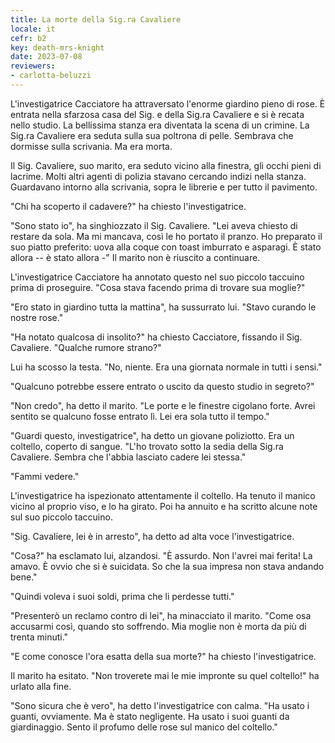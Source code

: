 ```yaml
---
title: La morte della Sig.ra Cavaliere
locale: it
cefr: b2
key: death-mrs-knight
date: 2023-07-08
reviewers:
- carlotta-beluzzi
---
```


L'investigatrice Cacciatore ha attraversato l'enorme giardino pieno di rose. È entrata nella sfarzosa casa del Sig. e della Sig.ra Cavaliere e si è recata nello studio. La bellissima stanza era diventata la scena di un crimine. La Sig.ra Cavaliere era seduta sulla sua poltrona di pelle. Sembrava che dormisse sulla scrivania. Ma era morta.

Il Sig. Cavaliere, suo marito, era seduto vicino alla finestra, gli occhi pieni di lacrime. Molti altri agenti di polizia stavano cercando indizi nella stanza. Guardavano intorno alla scrivania, sopra le librerie e per tutto il pavimento.

"Chi ha scoperto il cadavere?" ha chiesto l'investigatrice.

"Sono stato io", ha singhiozzato il Sig. Cavaliere. "Lei aveva chiesto di restare da sola. Ma mi mancava, così le ho portato il pranzo. Ho preparato il suo piatto preferito: uova alla coque con toast imburrato e asparagi. È stato allora -- è stato allora -" Il marito non è riuscito a continuare.

L'investigatrice Cacciatore ha annotato questo nel suo piccolo taccuino prima di proseguire. "Cosa stava facendo prima di trovare sua moglie?"

"Ero stato in giardino tutta la mattina", ha sussurrato lui. "Stavo curando le nostre rose."

"Ha notato qualcosa di insolito?" ha chiesto Cacciatore, fissando il Sig. Cavaliere. "Qualche rumore strano?"

Lui ha scosso la testa. "No, niente. Era una giornata normale in tutti i sensi."

"Qualcuno potrebbe essere entrato o uscito da questo studio in segreto?"

"Non credo", ha detto il marito. "Le porte e le finestre cigolano forte. Avrei sentito se qualcuno fosse entrato lì. Lei era sola tutto il tempo."

"Guardi questo, investigatrice", ha detto un giovane poliziotto. Era un coltello, coperto di sangue. "L'ho trovato sotto la sedia della Sig.ra Cavaliere. Sembra che l'abbia lasciato cadere lei stessa."

"Fammi vedere."

L'investigatrice ha ispezionato attentamente il coltello. Ha tenuto il manico vicino al proprio viso, e lo ha girato. Poi ha annuito e ha scritto alcune note sul suo piccolo taccuino.

"Sig. Cavaliere, lei è in arresto", ha detto ad alta voce l'investigatrice.

"Cosa?" ha esclamato lui, alzandosi. "È assurdo. Non l'avrei mai ferita! La amavo. È ovvio che si è suicidata. So che la sua impresa non stava andando bene."

"Quindi voleva i suoi soldi, prima che li perdesse tutti."

"Presenterò un reclamo contro di lei", ha minacciato il marito. "Come osa accusarmi così, quando sto soffrendo. Mia moglie non è morta da più di trenta minuti."

"E come conosce l'ora esatta della sua morte?" ha chiesto l'investigatrice.

Il marito ha esitato. "Non troverete mai le mie impronte su quel coltello!" ha urlato alla fine.

"Sono sicura che è vero", ha detto l'investigatrice con calma. "Ha usato i guanti, ovviamente. Ma è stato negligente. Ha usato i suoi guanti da giardinaggio. Sento il profumo delle rose sul manico del coltello."